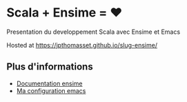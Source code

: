 # Scala + Ensime = ♥

Presentation du developpement Scala avec Ensime et Emacs

Hosted at https://jpthomasset.github.io/slug-ensime/

## Plus d'informations

- [Documentation ensime](http://ensime.github.io/)
- [Ma configuration emacs](https://github.com/jpthomasset/my-home-configuration/blob/master/emacs.d/init.el)
